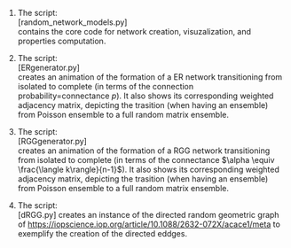 1. The script: <br>
  [random_network_models.py] <br>
  contains the core code for network creation, visuzalization, and properties computation.

2. The script:<br>
  [ERgenerator.py]<br>
  creates an animation of the formation of a ER network transitioning from isolated to complete (in terms of the connection probability=connectance $p$). It also shows its corresponding weighted adjacency matrix, depicting the trasition (when having an ensemble) from Poisson ensemble to a full random matrix ensemble.

3. The script:<br>
   [RGGgenerator.py]<br>
  creates an animation of the formation of a RGG network transitioning from isolated to complete (in terms of the connectance $\alpha \equiv \frac{\langle k\rangle}{n-1}$). It also shows its corresponding weighted adjacency matrix, depicting the trasition (when having an ensemble) from Poisson ensemble to a full random matrix ensemble.

4. The script:<br>
  [dRGG.py]
  creates an instance of the directed random geometric graph of https://iopscience.iop.org/article/10.1088/2632-072X/acace1/meta to exemplify the creation of the directed eddges.
